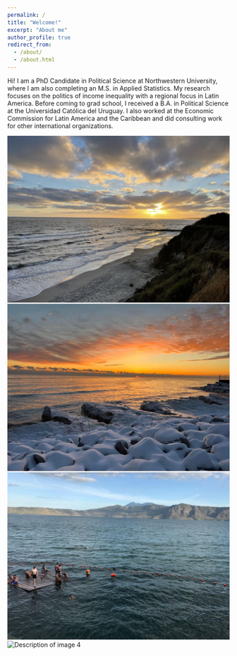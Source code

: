 ```yaml
---
permalink: /
title: "Welcome!"
excerpt: "About me"
author_profile: true
redirect_from: 
  - /about/
  - /about.html
---
```


Hi! I am a PhD Candidate in Political Science at Northwestern University, where I am also completing an M.S. in Applied Statistics. My research focuses on the politics of income inequality with a regional focus in Latin America. Before coming to grad school, I received a B.A. in Political Science at the Universidad Católica del Uruguay. I also worked at the Economic Commission for Latin America and the Caribbean and did consulting work for other international organizations. 


<div class="grid-container">
<div class="grid-item">
  <img src="/images/500x300.png" alt="Description of image 1">
</div>
<div class="grid-item">
  <img src="/images/chi.jpg" alt="Description of image 2">
</div>
<div class="grid-item">
  <img src="/images/laguna.jpg" alt="Description of image 3">
</div>
<div class="grid-item">
  <img src=""/images/nu.jpg" alt="Description of image 4">
</div>
</div>